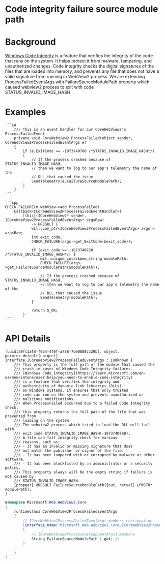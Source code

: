 
Code integrity failure source module path
===

# Background
[Windows Code Integrity](https://learn.microsoft.com/en-us/mem/intune/user-help/you-need-to-enable-code-integrity) is a feature that verifies the
integrity of the code that runs on the system. It helps protect it from malware,
tampering, and unauthorized changes. Code integrity checks the digital
signatures of the files that are loaded into memory, and prevents any
file that does not have a valid signature from running in WebView2 process.
We are extending ProcessFailedEventArgs with FailureSourceModulePath property
which caused webview2 process to exit with code STATUS_INVALID_IMAGE_HASH.

# Examples

    ```c#
        /// This is an event handler for our CoreWebView2's ProcessFailedEvent
        private void CoreWebView2_ProcessFailed(object sender, CoreWebView2ProcessFailedEventArgs e)
        {
            if (e.ExitCode == -1073740760 /*STATUS_INVALID_IMAGE_HASH*/)
            {
                // If the process crashed because of STATUS_INVALID_IMAGE_HASH,
                // then we want to log to our app's telemetry the name of the
                // DLL that caused the issue.
                SendTelemetry(e.FailureSourceModulePath);
            }
        }
    ```

    ```cpp
    CHECK_FAILURE(m_webView->add_ProcessFailed(
        Callback<ICoreWebView2ProcessFailedEventHandler>(
            [this](ICoreWebView2* sender, ICoreWebView2ProcessFailedEventArgs* argsRaw)
                -> HRESULT {
                wil::com_ptr<ICoreWebView2ProcessFailedEventArgs> args = argsRaw;
                int exit_code;
                CHECK_FAILURE(args->get_ExitCode(&exit_code));

                if (exit_code == -1073740760 /*STATUS_INVALID_IMAGE_HASH*/) {
                    wil::unique_cotaskmem_string modulePath;
                    CHECK_FAILURE(args->get_FailureSourceModulePath(&modulePath));

                    // If the process crashed because of STATUS_INVALID_IMAGE_HASH,
                    // then we want to log to our app's telemetry the name of the
                    // DLL that caused the issue.
                    SendTelemetry(modulePath);
                }

                return S_OK;
            }
    ```


# API Details

```
[uuid(a9fc1af8-f934-4f0f-a788-7be0808c329b), object, pointer_default(unique)]
interface ICoreWebView2ProcessFailedEventArgs : IUnknown {
    /// This property is the full path of the module that caused the
    /// crash in cases of Windows Code Integrity failures.
    /// [Windows Code Integrity](https://learn.microsoft.com/en-us/mem/intune/user-help/you-need-to-enable-code-integrity)
    /// is a feature that verifies the integrity and
    /// authenticity of dynamic-link libraries (DLLs)
    /// on Windows systems. It ensures that only trusted
    /// code can run on the system and prevents unauthorized or
    /// malicious modifications.
    /// When ProcessFailed occurred due to a failed Code Integrity check,
    /// this property returns the full path of the file that was prevented from
    /// loading on the system.
    /// The webview2 process which tried to load the DLL will fail with
    /// exit code STATUS_INVALID_IMAGE_HASH(-1073740760).
    /// A file can fail integrity check for various
    /// reasons, such as:
    /// - It has an invalid or missing signature that does
    /// not match the publisher or signer of the file.
    /// - It has been tampered with or corrupted by malware or other software.
    /// - It has been blocklisted by an administrator or a security policy.
    /// This property always will be the empty string if failure is not caused by
    /// STATUS_INVALID_IMAGE_HASH.
    [propget] HRESULT FailureSourceModulePath([out, retval] LPWSTR* modulePath);
}
```

```c# (but really MIDL3)
namespace Microsoft.Web.WebView2.Core 
{
    runtimeclass CoreWebView2ProcessFailedEventArgs
    {
        // ICoreWebView2ProcessFailedEventArgs members continuation
        [interface_name("Microsoft.Web.WebView2.Core.ICoreWebView2ProcessFailedEventArgs3")]
        {
            // ICoreWebView2ProcessFailedEventArgs3 members
            String FailureSourceModulePath { get; };
        }

    }
}
```